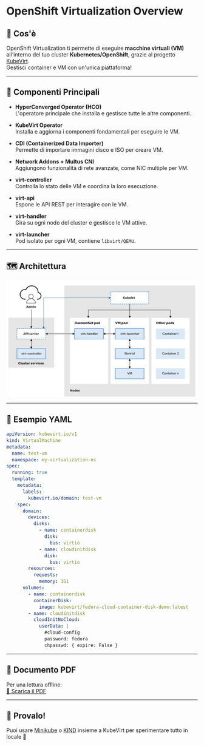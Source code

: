
# OpenShift Virtualization Overview

## 📌 Cos'è

OpenShift Virtualization ti permette di eseguire **macchine virtuali (VM)** all'interno del tuo cluster **Kubernetes/OpenShift**, grazie al progetto [KubeVirt](https://kubevirt.io/).  
Gestisci container e VM con un'unica piattaforma!

---

## 🧱 Componenti Principali

- **HyperConverged Operator (HCO)**  
  L'operatore principale che installa e gestisce tutte le altre componenti.

- **KubeVirt Operator**  
  Installa e aggiorna i componenti fondamentali per eseguire le VM.

- **CDI (Containerized Data Importer)**  
  Permette di importare immagini disco e ISO per creare VM.

- **Network Addons + Multus CNI**  
  Aggiungono funzionalità di rete avanzate, come NIC multiple per VM.

- **virt-controller**  
  Controlla lo stato delle VM e coordina la loro esecuzione.

- **virt-api**  
  Espone le API REST per interagire con le VM.

- **virt-handler**  
  Gira su ogni nodo del cluster e gestisce le VM attive.

- **virt-launcher**  
  Pod isolato per ogni VM, contiene `libvirt/QEMU`.

---

## 🗺️ Architettura

![OpenShift Virtualization Architecture](openshift_virtualization_architecture.png)

---

## 🧾 Esempio YAML

```yaml
apiVersion: kubevirt.io/v1
kind: VirtualMachine
metadata:
  name: test-vm
  namespace: my-virtualization-ns
spec:
  running: true
  template:
    metadata:
      labels:
        kubevirt.io/domain: test-vm
    spec:
      domain:
        devices:
          disks:
            - name: containerdisk
              disk:
                bus: virtio
            - name: cloudinitdisk
              disk:
                bus: virtio
        resources:
          requests:
            memory: 1Gi
      volumes:
        - name: containerdisk
          containerDisk:
            image: kubevirt/fedora-cloud-container-disk-demo:latest
        - name: cloudinitdisk
          cloudInitNoCloud:
            userData: |
              #cloud-config
              password: fedora
              chpasswd: { expire: False }
```

---

## 📘 Documento PDF

Per una lettura offline:  
[📄 Scarica il PDF](Managing-Virtual-Machines-with-Red-Hat-OpenShift-Virtualization.pdf)

---

## 🧪 Provalo!

Puoi usare [Minikube](https://minikube.sigs.k8s.io/) o [KIND](https://kind.sigs.k8s.io/) insieme a KubeVirt per sperimentare tutto in locale 🚀
